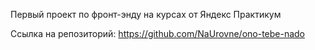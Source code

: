 Первый проект по фронт-энду на курсах от Яндекс Практикум

Ссылка на репозиторий: https://github.com/NaUrovne/ono-tebe-nado